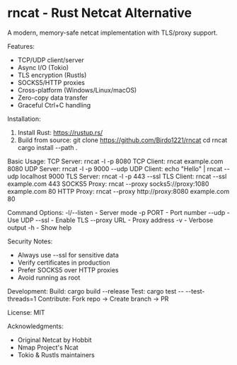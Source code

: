 # rncat - Rust Netcat Alternative

A modern, memory-safe netcat implementation with TLS/proxy support.

Features:
- TCP/UDP client/server
- Async I/O (Tokio)
- TLS encryption (Rustls)
- SOCKS5/HTTP proxies
- Cross-platform (Windows/Linux/macOS)
- Zero-copy data transfer
- Graceful Ctrl+C handling

Installation:
1. Install Rust: https://rustup.rs/
2. Build from source:
   git clone https://github.com/Birdo1221/rncat
   cd rncat
   cargo install --path .

Basic Usage:
TCP Server:    rncat -l -p 8080
TCP Client:    rncat example.com 8080
UDP Server:    rncat -l -p 9000 --udp
UDP Client:    echo "Hello" | rncat --udp localhost 9000
TLS Server:    rncat -l -p 443 --ssl
TLS Client:    rncat --ssl example.com 443
SOCKS5 Proxy:  rncat --proxy socks5://proxy:1080 example.com 80
HTTP Proxy:    rncat --proxy http://proxy:8080 example.com 80

Command Options:
-l/--listen  - Server mode
-p PORT      - Port number
--udp        - Use UDP
--ssl        - Enable TLS
--proxy URL  - Proxy address
-v           - Verbose output
-h           - Show help

Security Notes:
- Always use --ssl for sensitive data
- Verify certificates in production
- Prefer SOCKS5 over HTTP proxies
- Avoid running as root

Development:
Build: cargo build --release
Test: cargo test -- --test-threads=1
Contribute: Fork repo → Create branch → PR

License: MIT

Acknowledgments:
- Original Netcat by Hobbit
- Nmap Project's Ncat
- Tokio & Rustls maintainers
